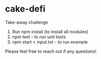 # cake-defi
Take-away challenge

1. Run npm install (to install all modules)
2. npm test - to run unit tests
3. npm start < input.txt - to run example

Please feel free to reach out if any questions!

